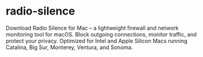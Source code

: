 # radio-silence
Download Radio Silence for Mac – a lightweight firewall and network monitoring tool for macOS. Block outgoing connections, monitor traffic, and protect your privacy. Optimized for Intel and Apple Silicon Macs running Catalina, Big Sur, Monterey, Ventura, and Sonoma.
